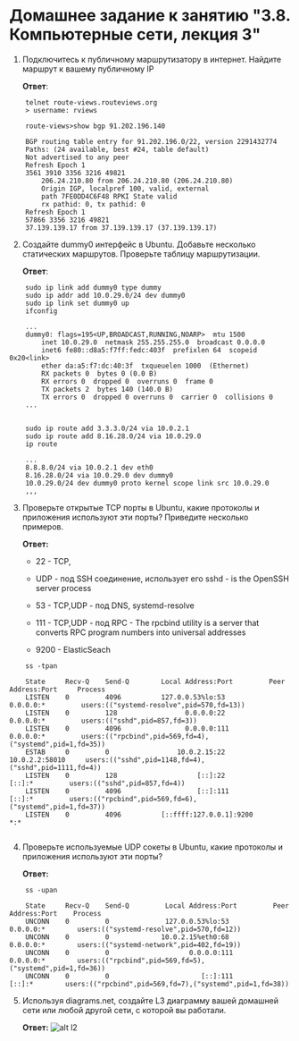 # Домашнее задание к занятию "3.8. Компьютерные сети, лекция 3"

1. Подключитесь к публичному маршрутизатору в интернет. Найдите маршрут к вашему публичному IP

    **Ответ**: 

```shell
    telnet route-views.routeviews.org
    > username: rviews

    route-views>show bgp 91.202.196.140

    BGP routing table entry for 91.202.196.0/22, version 2291432774
    Paths: (24 available, best #24, table default)
    Not advertised to any peer
    Refresh Epoch 1
    3561 3910 3356 3216 49821
        206.24.210.80 from 206.24.210.80 (206.24.210.80)
        Origin IGP, localpref 100, valid, external
        path 7FE0DD4C6F48 RPKI State valid
        rx pathid: 0, tx pathid: 0
    Refresh Epoch 1
    57866 3356 3216 49821
    37.139.139.17 from 37.139.139.17 (37.139.139.17)

```

2. Создайте dummy0 интерфейс в Ubuntu. Добавьте несколько статических маршрутов. Проверьте таблицу маршрутизации.

    **Ответ**:

```shell
    sudo ip link add dummy0 type dummy
    sudo ip addr add 10.0.29.0/24 dev dummy0
    sudo ip link set dummy0 up
    ifconfig

    ...
    dummy0: flags=195<UP,BROADCAST,RUNNING,NOARP>  mtu 1500
        inet 10.0.29.0  netmask 255.255.255.0  broadcast 0.0.0.0
        inet6 fe80::d8a5:f7ff:fedc:403f  prefixlen 64  scopeid 0x20<link>
        ether da:a5:f7:dc:40:3f  txqueuelen 1000  (Ethernet)
        RX packets 0  bytes 0 (0.0 B)
        RX errors 0  dropped 0  overruns 0  frame 0
        TX packets 2  bytes 140 (140.0 B)
        TX errors 0  dropped 0 overruns 0  carrier 0  collisions 0
    ...


    sudo ip route add 3.3.3.0/24 via 10.0.2.1
    sudo ip route add 8.16.28.0/24 via 10.0.29.0
    ip route

    ...
    8.8.8.0/24 via 10.0.2.1 dev eth0 
    8.16.28.0/24 via 10.0.29.0 dev dummy0 
    10.0.29.0/24 dev dummy0 proto kernel scope link src 10.0.29.0
    ,,,

```

3. Проверьте открытые TCP порты в Ubuntu, какие протоколы и приложения используют эти порты? Приведите несколько примеров.

    **Ответ:**

     - 22 - TCP,

     - UDP - под SSH соединение, использует его sshd - is the OpenSSH server process 
     
     - 53 - TCP,UDP - под DNS, systemd-resolve 

     - 111 - TCP,UDP - под RPC - The rpcbind utility is a server that converts RPC program numbers into universal addresses

     - 9200 - ElasticSeach

```shell
    ss -tpan

    State     Recv-Q    Send-Q        Local Address:Port         Peer Address:Port     Process
    LISTEN    0         4096          127.0.0.53%lo:53                0.0.0.0:*         users:(("systemd-resolve",pid=570,fd=13))
    LISTEN    0         128                 0.0.0.0:22                0.0.0.0:*         users:(("sshd",pid=857,fd=3))
    LISTEN    0         4096                0.0.0.0:111               0.0.0.0:*         users:(("rpcbind",pid=569,fd=4),("systemd",pid=1,fd=35))
    ESTAB     0         0                 10.0.2.15:22               10.0.2.2:58010     users:(("sshd",pid=1148,fd=4),("sshd",pid=1111,fd=4))
    LISTEN    0         128                    [::]:22                   [::]:*         users:(("sshd",pid=857,fd=4))
    LISTEN    0         4096                   [::]:111                  [::]:*         users:(("rpcbind",pid=569,fd=6),("systemd",pid=1,fd=37))
    LISTEN    0         4096          [::ffff:127.0.0.1]:9200             *:*                                                                


```

4. Проверьте используемые UDP сокеты в Ubuntu, какие протоколы и приложения используют эти порты?

    **Ответ:**

```shell
    ss -upan

    State     Recv-Q    Send-Q         Local Address:Port         Peer Address:Port    Process
    UNCONN    0         0              127.0.0.53%lo:53                0.0.0.0:*        users:(("systemd-resolve",pid=570,fd=12))
    UNCONN    0         0             10.0.2.15%eth0:68                0.0.0.0:*        users:(("systemd-network",pid=402,fd=19))
    UNCONN    0         0                    0.0.0.0:111               0.0.0.0:*        users:(("rpcbind",pid=569,fd=5),("systemd",pid=1,fd=36))
    UNCONN    0         0                       [::]:111                  [::]:*        users:(("rpcbind",pid=569,fd=7),("systemd",pid=1,fd=38))

```

5. Используя diagrams.net, создайте L3 диаграмму вашей домашней сети или любой другой сети, с которой вы работали.

     **Ответ:** ![alt l2](https://github.com/asexsela/homework/blob/master/03-sysadmin-08-net/image.jpg?raw=true)